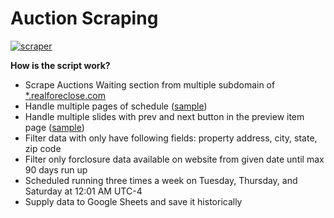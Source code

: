 # Auction Scraping

[![scraper](https://github.com/akherlan/auctions-scraper/actions/workflows/scraper.yml/badge.svg)](https://github.com/akherlan/auctions-scraper/actions/workflows/scraper.yml)

**How is the script work?**

-   Scrape Auctions Waiting section from multiple subdomain of [\*.realforeclose.com](#)
-   Handle multiple pages of schedule ([sample](https://broward.realforeclose.com/index.cfm?zaction=USER&zmethod=CALENDAR))
-   Handle multiple slides with prev and next button in the preview item page ([sample](https://broward.realforeclose.com/index.cfm?zaction=AUCTION&Zmethod=PREVIEW&AUCTIONDATE=05/18/2022))
-   Filter data with only have following fields: property address, city, state, zip code
-   Filter only forclosure data available on website from given date until max 90 days run up
-   Scheduled running three times a week on Tuesday, Thursday, and Saturday at 12:01 AM UTC-4
-   Supply data to Google Sheets and save it historically

